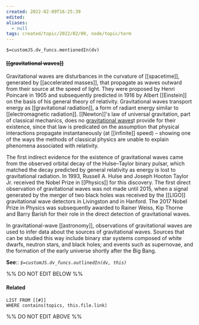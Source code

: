 ```yaml
---
created: 2022-02-09T16:25:39 
edited: 
aliases:
  - null
tags: created/topic/2022/02/09, node/topic/term
---
```

`$=customJS.dv_funcs.mentionedIn(dv)`

#### <s class="topic-title">[[gravitational waves]]</s>

Gravitational waves are disturbances in the curvature of [[spacetime]], generated by [[accelerated masses]], that propagate as waves outward from their source at the speed of light. They were proposed by Henri Poincaré in 1905 and subsequently predicted in 1916 by Albert [[Einstein]] on the basis of his general theory of relativity. Gravitational waves transport energy as [[gravitational radiation]], a form of radiant energy similar to [[electromagnetic radiation]]. [[Newton]]'s law of universal gravitation, part of classical mechanics, does no [gravitational waves](https://en.wikipedia.org/wiki/Gravitational%20wave)t provide for their existence, since that law is predicated on the assumption that physical interactions propagate instantaneously (at [[infinite]] speed) – showing one of the ways the methods of classical physics are unable to explain phenomena associated with relativity.

The first indirect evidence for the existence of gravitational waves came from the observed orbital decay of the Hulse–Taylor binary pulsar, which matched the decay predicted by general relativity as energy is lost to gravitational radiation. In 1993, Russell A. Hulse and Joseph Hooton Taylor Jr. received the Nobel Prize in [[Physics]] for this discovery. The first direct observation of gravitational waves was not made until 2015, when a signal generated by the merger of two black holes was received by the [[LIGO]] gravitational wave detectors in Livingston and in Hanford. The 2017 Nobel Prize in Physics was subsequently awarded to Rainer Weiss, Kip Thorne and Barry Barish for their role in the direct detection of gravitational waves.

In gravitational-wave [[astronomy]], observations of gravitational waves are used to infer data about the sources of gravitational waves. Sources that can be studied this way include binary star systems composed of white dwarfs, neutron stars, and black holes; and events such as supernovae, and the formation of the early universe shortly after the Big Bang.

**See**::
*`$=customJS.dv_funcs.outlinedIn(dv, this)`*

%% DO NOT EDIT BELOW %%

#### Related 

```dataview
LIST FROM [[#]]
WHERE contains(topics, this.file.link)
```
%% DO NOT EDIT ABOVE %%
